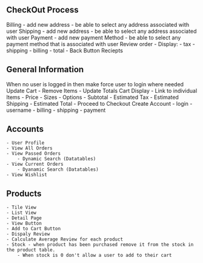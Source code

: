 CheckOut Process
------------------
Billing
	- add new address
	- be able to select any address associated with user
Shipping
	- add new address
	- be able to select any address associated with user
Payment
	- add new payment Method
	- be able to select any payment method that is associated with user
Review order
	- Display:
		- tax
		- shipping
		- billing
		- total
	- Back Button
Reciepts

General Information
---------------------
When no user is logged in then make force user to login where needed
Update Cart
	- Remove Items
	- Update Totals
Cart Display
	- Link to individual Items
	- Price
	- Sizes
	- Options
	- Subtotal
	- Estimated Tax
	- Estimated Shipping
	- Estimated Total
	- Proceed to Checkout
Create Account
	- login
	- username
	- billing
	- shipping
	- payment

Accounts 
---------
	- User Profile
	- View All Orders
	- View Passed Orders
		- Dynamic Search (Datatables)
	- View Current Orders
		- Dyanamic Search (Datatables)
	- View Wishlist

Products
-----------
	- Tile View
	- List View
	- Detail Page
	- View Button
	- Add to Cart Button
	- Dispaly Review
	- Calculate Average Review for each product
	- Stock - when product has been purchased remove it from the stock in the product table.
		- When stock is 0 don't allow a user to add to their cart
